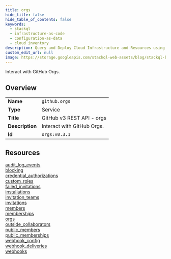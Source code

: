 ```yaml
---
title: orgs
hide_title: false
hide_table_of_contents: false
keywords:
  - stackql
  - infrastructure-as-code
  - configuration-as-data
  - cloud inventory
description: Query and Deploy Cloud Infrastructure and Resources using SQL
custom_edit_url: null
image: https://storage.googleapis.com/stackql-web-assets/blog/stackql-blog-post-featured-image.png
---
```

Interact with GitHub Orgs.  
    

## Overview
<table><tbody>
<tr><td><b>Name</b></td><td><code>github.orgs</code></td></tr>
<tr><td><b>Type</b></td><td>Service</td></tr>
<tr><td><b>Title</b></td><td>GitHub v3 REST API - orgs</td></tr>
<tr><td><b>Description</b></td><td>Interact with GitHub Orgs.</td></tr>
<tr><td><b>Id</b></td><td><code>orgs:v0.3.1</code></td></tr>
</tbody></table>

## Resources
<div class="row">
<div class="providerDocColumn">
<a href="/providers/github/orgs/audit_log_events/">audit_log_events</a><br />
<a href="/providers/github/orgs/blocking/">blocking</a><br />
<a href="/providers/github/orgs/credential_authorizations/">credential_authorizations</a><br />
<a href="/providers/github/orgs/custom_roles/">custom_roles</a><br />
<a href="/providers/github/orgs/failed_invitations/">failed_invitations</a><br />
<a href="/providers/github/orgs/installations/">installations</a><br />
<a href="/providers/github/orgs/invitation_teams/">invitation_teams</a><br />
<a href="/providers/github/orgs/invitations/">invitations</a><br />
<a href="/providers/github/orgs/members/">members</a><br />
</div>
<div class="providerDocColumn">
<a href="/providers/github/orgs/memberships/">memberships</a><br />
<a href="/providers/github/orgs/orgs/">orgs</a><br />
<a href="/providers/github/orgs/outside_collaborators/">outside_collaborators</a><br />
<a href="/providers/github/orgs/public_members/">public_members</a><br />
<a href="/providers/github/orgs/public_memberships/">public_memberships</a><br />
<a href="/providers/github/orgs/webhook_config/">webhook_config</a><br />
<a href="/providers/github/orgs/webhook_deliveries/">webhook_deliveries</a><br />
<a href="/providers/github/orgs/webhooks/">webhooks</a><br />
</div>
</div>
